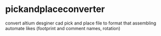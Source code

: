 # pickandplaceconverter
convert altium desginer cad pick and place file to format that assembling automate likes (footprint and comment names, rotation)
